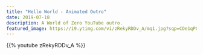 ```yaml
---
title: "Hello World - Animated Outro"
date: 2019-07-18
description: A World of Zero YouTube outro.
featured_image: https://i9.ytimg.com/vi/zRekyRDDv_A/mq1.jpg?sqp=COe1qPQF&rs=AOn4CLDLjIFvBynnPR0C7S0OXP_UUre8nw
---
```


{{% youtube zRekyRDDv_A %}}